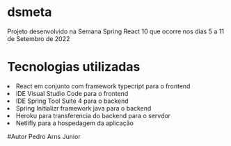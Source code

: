 # dsmeta
Projeto desenvolvido na Semana Spring React 10 que ocorre nos dias 5 a 11 de Setembro de 2022


# Tecnologias utilizadas
<li>React em conjunto com framework typecript para o frontend</li>
<li>IDE Visual Studio Code para o frontend</li>
<li>IDE Spring Tool Suite 4 para o backend</li>
<li>Spring Initializr framework java para o backend</li>
<li>Heroku para transferencia do backend para o servdor</li> 
<li>Netlifly para a hospedagem da aplicação</li>

#Autor
Pedro Arns Junior
